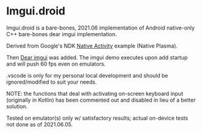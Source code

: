 Imgui.droid
=============

Imgui.droid is a bare-bones, 2021.06 implementation of Android native-only C++ bare-bones dear imgui implementation.

Derived from Google's NDK [Native Activity](http://developer.android.com/reference/android/app/NativeActivity.html) example (Native Plasma).

Then [Dear imgui](https://github.com/ocornut/imgui) was added. The imgui demo executes upon add startup and will push 60 fps even on emulators.

.vscode is only for my personal local development and should be ignored/modified to suit your needs.

NOTE: the functions that deal with activating on-screen keyboard input (originally in Kotlin) has been commented out and disabled in lieu of a better solution.

Tested on emulator(s) only w/ satisfactory results; actual on-device tests not done as of 2021.06.05.
